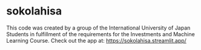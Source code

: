 # sokolahisa
This code was created by a group of the International University of Japan Students in fulfillment of the requirements for the Investments and Machine Learning Course. Check out the app at: https://sokolahisa.streamlit.app/
